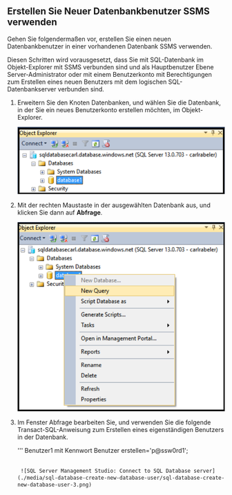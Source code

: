 

## <a name="create-new-database-user-using-ssms"></a>Erstellen Sie Neuer Datenbankbenutzer SSMS verwenden

Gehen Sie folgendermaßen vor, erstellen Sie einen neuen Datenbankbenutzer in einer vorhandenen Datenbank SSMS verwenden. 

Diesen Schritten wird vorausgesetzt, dass Sie mit SQL-Datenbank im Objekt-Explorer mit SSMS verbunden sind und als Hauptbenutzer Ebene Server-Administrator oder mit einem Benutzerkonto mit Berechtigungen zum Erstellen eines neuen Benutzers mit dem logischen SQL-Datenbankserver verbunden sind. 

1. Erweitern Sie den Knoten Datenbanken, und wählen Sie die Datenbank, in der Sie ein neues Benutzerkonto erstellen möchten, im Objekt-Explorer.

     ![SQL Server Management Studio: Herstellen einer Verbindung SQL-Datenbankserver mit](./media/sql-database-create-new-database-user/sql-database-create-new-database-user-1.png)

2. Mit der rechten Maustaste in der ausgewählten Datenbank aus, und klicken Sie dann auf **Abfrage**.

     ![SQL Server Management Studio: Herstellen einer Verbindung SQL-Datenbankserver mit](./media/sql-database-create-new-database-user/sql-database-create-new-database-user-2.png)

3. Im Fenster Abfrage bearbeiten Sie, und verwenden Sie die folgende Transact-SQL-Anweisung zum Erstellen eines eigenständigen Benutzers in der Datenbank. 

    ''' Benutzer1 mit Kennwort Benutzer erstellen='p@ssw0rd1';
    ```

     ![SQL Server Management Studio: Connect to SQL Database server](./media/sql-database-create-new-database-user/sql-database-create-new-database-user-3.png)



